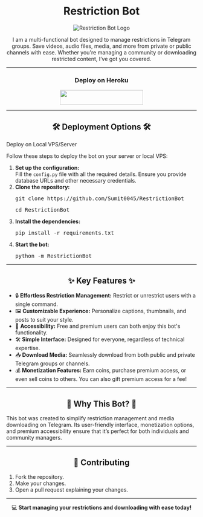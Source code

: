 <h1 align="center">Restriction Bot</h1>

<p align="center">
  <img src="https://envs.sh/8y2.jpg" alt="Restriction Bot Logo" />
</p>

<p align="center">
  I am a multi-functional bot designed to manage restrictions in Telegram groups. Save videos, audio files, media, and more from private or public channels with ease. Whether you're managing a community or downloading restricted content, I’ve got you covered.
</p>

---

<h3 align="center">Deploy on Heroku</h3>
<p align="center">
  <a href="https://dashboard.heroku.com/new?template=https://github.com/Sumit0045/RestrictionBot">
    <img src="https://img.shields.io/badge/Deploy%20On%20Heroku-black?style=for-the-badge&logo=heroku" width="220" height="38.45"/>
  </a>
</p>

---

<h2 align="center">🛠️ Deployment Options 🛠️</h2>
<p>Deploy on Local VPS/Server</p>

<p>Follow these steps to deploy the bot on your server or local VPS:</p>

<ol>
  <li>
    <b>Set up the configuration:</b><br>
    Fill the <code>config.py</code> file with all the required details. Ensure you provide database URLs and other necessary credentials.
  </li>
  <li>
    <b>Clone the repository:</b><br>
    <pre>git clone https://github.com/Sumit0045/RestrictionBot</pre>
    <pre>cd RestrictionBot</pre>
  </li>
  <li>
    <b>Install the dependencies:</b><br>
    <pre>pip install -r requirements.txt</pre>
  </li>
  <li>
    <b>Start the bot:</b><br>
    <pre>python -m RestrictionBot</pre>
  </li>
</ol>

---

<h2 align="center">✨ Key Features ✨</h2>
<ul>
  <li>🔒 <b>Effortless Restriction Management:</b> Restrict or unrestrict users with a single command.</li>
  <li>🖼️ <b>Customizable Experience:</b> Personalize captions, thumbnails, and posts to suit your style.</li>
  <li>💎 <b>Accessibility:</b> Free and premium users can both enjoy this bot's functionality.</li>
  <li>🛠️ <b>Simple Interface:</b> Designed for everyone, regardless of technical expertise.</li>
  <li>📥 <b>Download Media:</b> Seamlessly download from both public and private Telegram groups or channels.</li>
  <li>💰 <b>Monetization Features:</b> Earn coins, purchase premium access, or even sell coins to others. You can also gift premium access for a fee!</li>
</ul>

---

<h2 align="center">📜 Why This Bot? 📜</h2>
<p>
  This bot was created to simplify restriction management and media downloading on Telegram. Its user-friendly interface, monetization options, and premium accessibility ensure that it’s perfect for both individuals and community managers.
</p>

---

<h2 align="center">📩 Contributing</h2>
<ol>
  <li>Fork the repository.</li>
  <li>Make your changes.</li>
  <li>Open a pull request explaining your changes.</li>
</ol>

---

<p align="center">
  💻 <b>Start managing your restrictions and downloading with ease today!</b>
</p>
